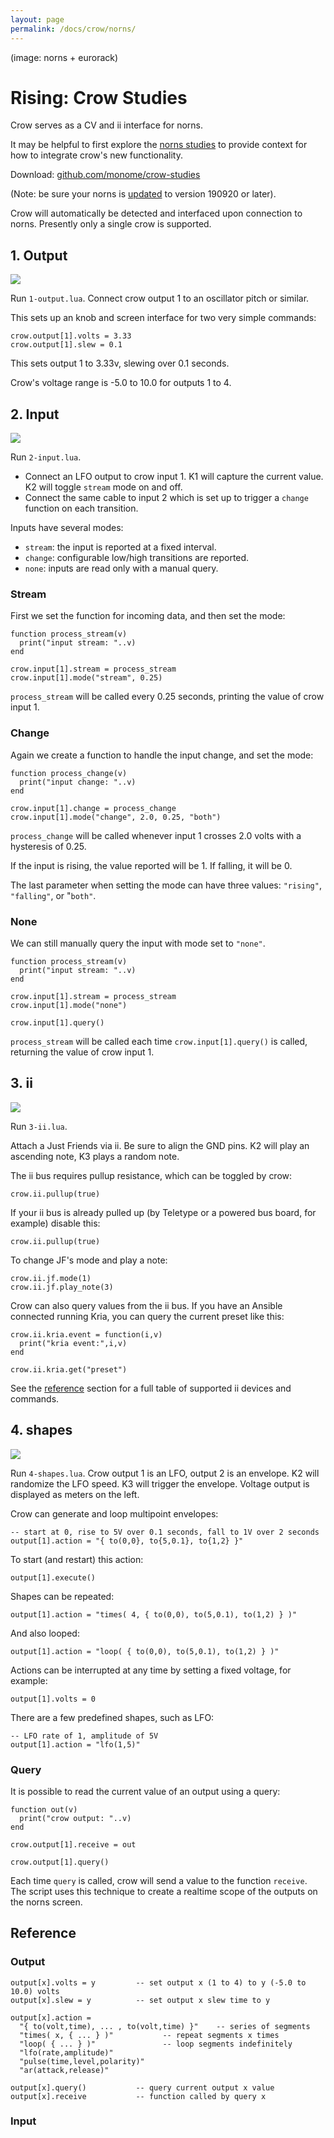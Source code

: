```yaml
---
layout: page
permalink: /docs/crow/norns/
---
```


(image: norns + eurorack)

# Rising: Crow Studies

Crow serves as a CV and ii interface for norns.

It may be helpful to first explore the [norns studies](https://monome.org/docs/norns/study-1/) to provide context for how to integrate crow's new functionality.

Download: [github.com/monome/crow-studies](https://github.com/monome/crow-studies)

(Note: be sure your norns is [updated](https://monome.org/docs/norns/#update) to version 190920 or later).

Crow will automatically be detected and interfaced upon connection to norns. Presently only a single crow is supported.

## 1. Output

![](images/1-output.png)

Run `1-output.lua`. Connect crow output 1 to an oscillator pitch or similar.

This sets up an knob and screen interface for two very simple commands:

```
crow.output[1].volts = 3.33
crow.output[1].slew = 0.1
```

This sets output 1 to 3.33v, slewing over 0.1 seconds.

Crow's voltage range is -5.0 to 10.0 for outputs 1 to 4.

## 2. Input

![](images/2-input.png)

Run `2-input.lua`.

- Connect an LFO output to crow input 1. K1 will capture the current value. K2 will toggle `stream` mode on and off.
- Connect the same cable to input 2 which is set up to trigger a `change` function on each transition.

Inputs have several modes:

- `stream`: the input is reported at a fixed interval.
- `change`: configurable low/high transitions are reported.
- `none`: inputs are read only with a manual query.

### Stream

First we set the function for incoming data, and then set the mode:

```
function process_stream(v)
  print("input stream: "..v)
end

crow.input[1].stream = process_stream
crow.input[1].mode("stream", 0.25)
```

`process_stream` will be called every 0.25 seconds, printing the value of crow input 1.

### Change

Again we create a function to handle the input change, and set the mode:

```
function process_change(v)
  print("input change: "..v)
end

crow.input[1].change = process_change
crow.input[1].mode("change", 2.0, 0.25, "both")
```

`process_change` will be called whenever input 1 crosses 2.0 volts with a hysteresis of 0.25.

If the input is rising, the value reported will be 1. If falling, it will be 0.

The last parameter when setting the mode can have three values: `"rising"`, `"falling"`, or "`both"`.

### None

We can still manually query the input with mode set to `"none"`.

```
function process_stream(v)
  print("input stream: "..v)
end

crow.input[1].stream = process_stream
crow.input[1].mode("none")

crow.input[1].query()
```

`process_stream` will be called each time `crow.input[1].query()` is called, returning the value of crow input 1.


## 3. ii

![](images/3-ii.png)

Run `3-ii.lua`.

Attach a Just Friends via ii. Be sure to align the GND pins. K2 will play an ascending note, K3 plays a random note.

The ii bus requires pullup resistance, which can be toggled by crow:

```
crow.ii.pullup(true)
```

If your ii bus is already pulled up (by Teletype or a powered bus board, for example) disable this:

```
crow.ii.pullup(true)
```

To change JF's mode and play a note:

```
crow.ii.jf.mode(1)
crow.ii.jf.play_note(3)
```

Crow can also query values from the ii bus. If you have an Ansible connected running Kria, you can query the current preset like this:

```
crow.ii.kria.event = function(i,v)
  print("kria event:",i,v)
end

crow.ii.kria.get("preset")
```

See the [reference](#reference) section for a full table of supported ii devices and commands.


## 4. shapes

![](images/4-shapes.png)

Run `4-shapes.lua`. Crow output 1 is an LFO, output 2 is an envelope. K2 will randomize the LFO speed. K3 will trigger the envelope. Voltage output is displayed as meters on the left.

Crow can generate and loop multipoint envelopes:

```
-- start at 0, rise to 5V over 0.1 seconds, fall to 1V over 2 seconds
output[1].action = "{ to(0,0}, to{5,0.1}, to{1,2} }"
```

To start (and restart) this action:

```
output[1].execute()
```

Shapes can be repeated:

```
output[1].action = "times( 4, { to(0,0), to(5,0.1), to(1,2) } )"
```

And also looped:

```
output[1].action = "loop( { to(0,0), to(5,0.1), to(1,2) } )"
```

Actions can be interrupted at any time by setting a fixed voltage, for example:

```
output[1].volts = 0
```

There are a few predefined shapes, such as LFO:

```
-- LFO rate of 1, amplitude of 5V
output[1].action = "lfo(1,5)"
```

### Query

It is possible to read the current value of an output using a query:

```
function out(v)
  print("crow output: "..v)
end

crow.output[1].receive = out

crow.output[1].query()
```

Each time `query` is called, crow will send a value to the function `receive`. The script uses this technique to create a realtime scope of the outputs on the norns screen.


## Reference

### Output

```
output[x].volts = y         -- set output x (1 to 4) to y (-5.0 to 10.0) volts
output[x].slew = y          -- set output x slew time to y

output[x].action =
  "{ to(volt,time), ... , to(volt,time) }"    -- series of segments
  "times( x, { ... } )"           -- repeat segments x times
  "loop( { ... } )"               -- loop segments indefinitely
  "lfo(rate,amplitude)"
  "pulse(time,level,polarity)"
  "ar(attack,release)"

output[x].query()           -- query current output x value
output[x].receive           -- function called by query x
```

### Input

